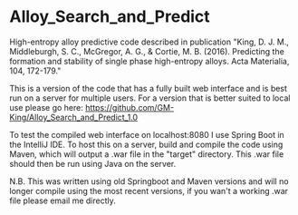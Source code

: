 # Alloy_Search_and_Predict
High-entropy alloy predictive code described in publication "King, D. J. M., Middleburgh, S. C., McGregor, A. G., &amp; Cortie, M. B. (2016). Predicting the formation and stability of single phase high-entropy alloys. Acta Materialia, 104, 172-179."

This is a version of the code that has a fully built web interface and is best run on a server for multiple users. For a version that is better suited to local use please go here: https://github.com/GM-King/Alloy_Search_and_Predict_1.0

To test the compiled web interface on localhost:8080 I use Spring Boot in the IntelliJ IDE. To host this on a server, build and compile the code using Maven, which will output a .war file in the "target" directory. This .war file should then be run using Java on the server.

N.B. This was written using old Springboot and Maven versions and will no longer compile using the most recent versions, if you wan't a working .war file please email me directly.
